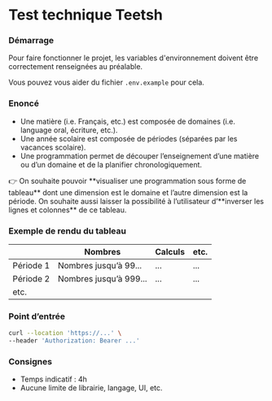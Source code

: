 # Test technique Teetsh

### Démarrage

Pour faire fonctionner le projet, les variables d'environnement doivent être correctement renseignées au préalable.

Vous pouvez vous aider du fichier `.env.example` pour cela.

### Enoncé

- Une matière (i.e. Français, etc.) est composée de domaines (i.e. language oral, écriture, etc.).
- Une année scolaire est composée de périodes (séparées par les vacances scolaire).
- Une programmation permet de découper l’enseignement d’une matière ou d’un domaine et de la planifier chronologiquement.

<aside>
👉 On souhaite pouvoir **visualiser une programmation sous forme de tableau** dont une dimension est le domaine et l’autre dimension est la période. On souhaite aussi laisser la possibilité à l’utilisateur d’**inverser les lignes et colonnes** de ce tableau.

</aside>

### Exemple de rendu du tableau

|           | Nombres                | Calculs | etc. |
| --------- | ---------------------- | ------- | ---- |
| Période 1 | Nombres jusqu’à 99...  | ...     | ...  |
| Période 2 | Nombres jusqu’à 999... | ...     | ...  |
| etc.      |                        |         |      |

### Point d’entrée

```bash
curl --location 'https://...' \
--header 'Authorization: Bearer ...'
```

### Consignes

- Temps indicatif : 4h
- Aucune limite de librairie, langage, UI, etc.

